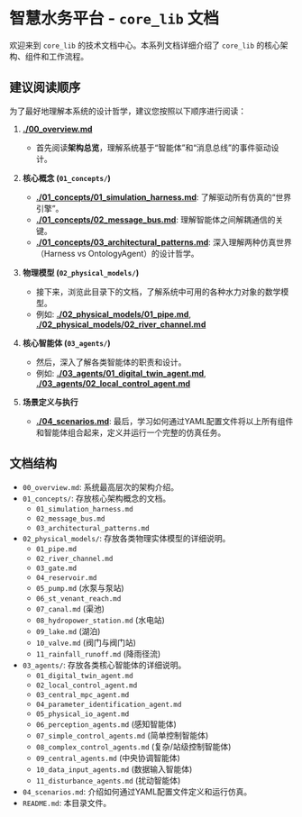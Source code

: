 # 智慧水务平台 - `core_lib` 文档

欢迎来到 `core_lib` 的技术文档中心。本系列文档详细介绍了 `core_lib` 的核心架构、组件和工作流程。

## 建议阅读顺序

为了最好地理解本系统的设计哲学，建议您按照以下顺序进行阅读：

1.  **[./00_overview.md](./00_overview.md)**
    *   首先阅读**架构总览**，理解系统基于“智能体”和“消息总线”的事件驱动设计。

2.  **核心概念 (`01_concepts/`)**
    *   **[./01_concepts/01_simulation_harness.md](./01_concepts/01_simulation_harness.md)**: 了解驱动所有仿真的“世界引擎”。
    *   **[./01_concepts/02_message_bus.md](./01_concepts/02_message_bus.md)**: 理解智能体之间解耦通信的关键。
    *   **[./01_concepts/03_architectural_patterns.md](./01_concepts/03_architectural_patterns.md)**: 深入理解两种仿真世界（Harness vs OntologyAgent）的设计哲学。

3.  **物理模型 (`02_physical_models/`)**
    *   接下来，浏览此目录下的文档，了解系统中可用的各种水力对象的数学模型。
    *   例如: **[./02_physical_models/01_pipe.md](./02_physical_models/01_pipe.md)**, **[./02_physical_models/02_river_channel.md](./02_physical_models/02_river_channel.md)**

4.  **核心智能体 (`03_agents/`)**
    *   然后，深入了解各类智能体的职责和设计。
    *   例如: **[./03_agents/01_digital_twin_agent.md](./03_agents/01_digital_twin_agent.md)**, **[./03_agents/02_local_control_agent.md](./03_agents/02_local_control_agent.md)**

5.  **场景定义与执行**
    *   **[./04_scenarios.md](./04_scenarios.md)**: 最后，学习如何通过YAML配置文件将以上所有组件和智能体组合起来，定义并运行一个完整的仿真任务。

## 文档结构

*   `00_overview.md`: 系统最高层次的架构介绍。
*   `01_concepts/`: 存放核心架构概念的文档。
    *   `01_simulation_harness.md`
    *   `02_message_bus.md`
    *   `03_architectural_patterns.md`
*   `02_physical_models/`: 存放各类物理实体模型的详细说明。
    *   `01_pipe.md`
    *   `02_river_channel.md`
    *   `03_gate.md`
    *   `04_reservoir.md`
    *   `05_pump.md` (水泵与泵站)
    *   `06_st_venant_reach.md`
    *   `07_canal.md` (渠池)
    *   `08_hydropower_station.md` (水电站)
    *   `09_lake.md` (湖泊)
    *   `10_valve.md` (阀门与阀门站)
    *   `11_rainfall_runoff.md` (降雨径流)
*   `03_agents/`: 存放各类核心智能体的详细说明。
    *   `01_digital_twin_agent.md`
    *   `02_local_control_agent.md`
    *   `03_central_mpc_agent.md`
    *   `04_parameter_identification_agent.md`
    *   `05_physical_io_agent.md`
    *   `06_perception_agents.md` (感知智能体)
    *   `07_simple_control_agents.md` (简单控制智能体)
    *   `08_complex_control_agents.md` (复杂/站级控制智能体)
    *   `09_central_agents.md` (中央协调智能体)
    *   `10_data_input_agents.md` (数据输入智能体)
    *   `11_disturbance_agents.md` (扰动智能体)
*   `04_scenarios.md`: 介绍如何通过YAML配置文件定义和运行仿真。
*   `README.md`: 本目录文件。
